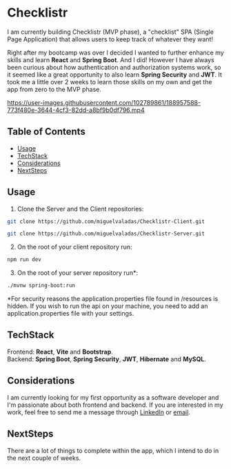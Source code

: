 # Checklistr 

I am currently building Checklistr (MVP phase), a "checklist" SPA (Single Page Application) that allows users to keep track of whatever they want!

Right after my bootcamp was over I decided I wanted to further enhance my skills and learn <b>React</b> and <b>Spring Boot</b>. And I did! However I have always been curious about how authentication and authorization systems work, so it seemed like a great opportunity to also learn <b>Spring Security</b> and <b>JWT</b>. It took me a little over 2 weeks to learn those skills on my own and get the app from zero to the MVP phase.

https://user-images.githubusercontent.com/102789861/188957588-773f480e-3644-4cf3-82dd-a8bf9b0df796.mp4

## Table of Contents
- [Usage](#usage)
- [TechStack](#techstack)
- [Considerations](#considerations)
- [NextSteps](#nextsteps)

## Usage

1. Clone the Server and the Client repositories:

```sh
git clone https://github.com/miguelvaladas/Checklistr-Client.git
```

```sh
git clone https://github.com/miguelvaladas/Checklistr-Server.git
```

2. On the root of your client repository run:
```sh
npm run dev
```

3. On the root of your server repository run*: 
```sh
./mvnw spring-boot:run
```

*For security reasons the application.properties file found in /resources is hidden. If you wish to run the api on your machine, you need to add an application.properties file with your settings.

## TechStack
Frontend: <b>React</b>, <b>Vite</b> and <b>Bootstrap</b>.</br>
Backend: <b>Spring Boot</b>, <b>Spring Security</b>, <b>JWT</b>, <b>Hibernate</b> and <b>MySQL</b>.

## Considerations
I am currently looking for my first opportunity as a software developer and I'm passionate about both frontend and backend. If you are interested in my work, feel free to send me a message through <a href="https://www.linkedin.com/in/miguel-valadas/">LinkedIn</a> or <a href="mailto:airesvaladas@gmail.com">email</a>.

## NextSteps
There are a lot of things to complete within the app, which I intend to do in the next couple of weeks.
